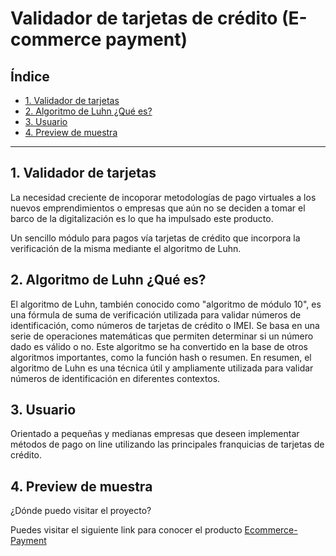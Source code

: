 # Validador de tarjetas de crédito (E-commerce payment)

## Índice

* [1. Validador de tarjetas](#1-validador-de-tarjetas)
* [2. Algoritmo de Luhn ¿Qué es?](#2-algoritmo-de-luhn-que-es)
* [3. Usuario](#3-usuario)
* [4. Preview de muestra](#4-preview-de-muestra)


***

## 1. Validador de tarjetas

La necesidad creciente de incoporar metodologías de pago virtuales a los nuevos emprendimientos o empresas que aún no se deciden a tomar el barco de la digitalización es lo que ha impulsado este producto.

Un sencillo módulo para pagos vía tarjetas de crédito que incorpora la verificación de la misma mediante el algoritmo de Luhn.

## 2. Algoritmo de Luhn ¿Qué es?

El algoritmo de Luhn, también conocido como "algoritmo de módulo 10", es una fórmula de suma de verificación utilizada para validar números de identificación, como números de tarjetas de crédito o IMEI. Se basa en una serie de operaciones matemáticas que permiten determinar si un número dado es válido o no. Este algoritmo se ha convertido en la base de otros algoritmos importantes, como la función hash o resumen. En resumen, el algoritmo de Luhn es una técnica útil y ampliamente utilizada para validar números de identificación en diferentes contextos.

## 3. Usuario

Orientado a pequeñas y medianas empresas que deseen implementar métodos de pago on line  utilizando las principales franquicias de tarjetas de crédito.

## 4. Preview de muestra

¿Dónde puedo visitar el proyecto?

Puedes visitar el siguiente link para conocer el producto  [Ecommerce-Payment](https://roxanna-sa.github.io/DEV007-card-validation/src/)

